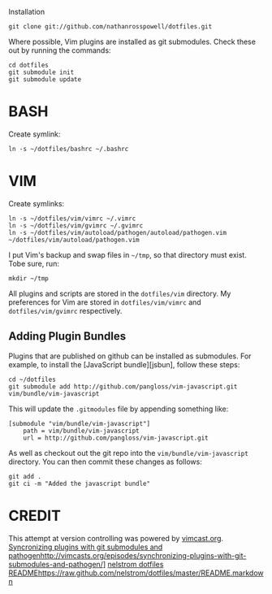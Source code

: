 Installation

    git clone git://github.com/nathanrosspowell/dotfiles.git

Where possible, Vim plugins are installed as git submodules. Check these out by running the commands:

    cd dotfiles
    git submodule init
    git submodule update

BASH
===

Create symlink:

    ln -s ~/dotfiles/bashrc ~/.bashrc

VIM
===

Create symlinks:

    ln -s ~/dotfiles/vim/vimrc ~/.vimrc
    ln -s ~/dotfiles/vim/gvimrc ~/.gvimrc
    ln -s ~/dotfiles/vim/autoload/pathogen/autoload/pathogen.vim ~/dotfiles/vim/autoload/pathogen.vim

I put Vim's backup and swap files in `~/tmp`, so that directory must exist.
Tobe sure, run: 

    mkdir ~/tmp

All plugins and scripts are stored in the `dotfiles/vim` directory.
My preferences for Vim are stored in `dotfiles/vim/vimrc` and `dotfiles/vim/gvimrc` respectively. 

Adding Plugin Bundles
---------------------

Plugins that are published on github can be installed as submodules.
For example, to install the [JavaScript bundle][jsbun], follow these steps:

    cd ~/dotfiles
    git submodule add http://github.com/pangloss/vim-javascript.git vim/bundle/vim-javascript

This will update the `.gitmodules` file by appending something like:

    [submodule "vim/bundle/vim-javascript"]
        path = vim/bundle/vim-javascript
        url = http://github.com/pangloss/vim-javascript.git
    
As well as checkout out the git repo into the `vim/bundle/vim-javascript` directory.
You can then commit these changes as follows:

    git add .
    git ci -m "Added the javascript bundle"


CREDIT
===

This attempt at version controlling was powered by [vimcast.org][vco].
[Syncronizing plugins with git submodules and pathogen][vcopost]http://vimcasts.org/episodes/synchronizing-plugins-with-git-submodules-and-pathogen/]
[nelstrom dotfiles README][nel]https://raw.github.com/nelstrom/dotfiles/master/README.markdown

[vco]: http://vimcast.org
[vcopost]: http://vimcasts.org/episodes/synchronizing-plugins-with-git-submodules-and-pathogen/
[nel]: https://raw.github.com/nelstrom/dotfiles/master/README.markdown


